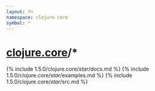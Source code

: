 ```yaml
---
layout: fn
namespace: clojure.core
symbol: *
---
```


# [clojure.core](../)/*

{% include 1.5.0/clojure.core/_star_/docs.md %}
{% include 1.5.0/clojure.core/_star_/examples.md %}
{% include 1.5.0/clojure.core/_star_/src.md %}

